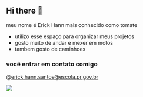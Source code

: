 ## Hi there 👋

meu nome é Erick Hann
mais conhecido como tomate

- utilizo esse espaço para organizar meus projetos
- gosto muito de andar e mexer em motos
- tambem gosto de caminhoes

### você entrar em contato comigo

@erick.hann.santos@escola.pr.gov.br

![](https://media1.tenor.com/m/xWPaojwX8g0AAAAC/skeleton-meme.gif)
